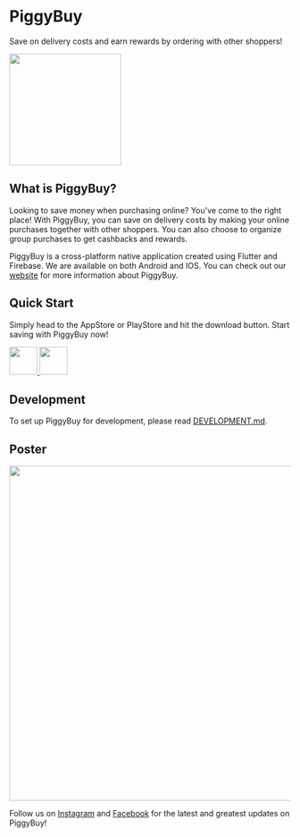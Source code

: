 # PiggyBuy
Save on delivery costs and earn rewards by ordering with other shoppers! 

<img src="https://user-images.githubusercontent.com/46853051/99899876-67794380-2ce7-11eb-89d7-2b637cae33a4.png" height="200" />

## What is PiggyBuy?
Looking to save money when purchasing online? You've come to the right place! With PiggyBuy, you can save on delivery costs by making your online purchases together with other shoppers. You can also choose to organize group purchases to get cashbacks and rewards. 

PiggyBuy is a cross-platform native application created using Flutter and Firebase. We are available on both Android and IOS. You can check out our [website](https://piggybuy.app/) for more information about PiggyBuy.

## Quick Start 
Simply head to the AppStore or PlayStore and hit the download button. Start saving with PiggyBuy now!

<a href="http://piggybuy.app.link/EPnehatPibb"> <img src="https://piggybuy.app/static/appStore-acb97b548079dbbe3541853195505bc8.svg" height="50" /> </a> <a href="https://play.google.com/store/apps/details?id=com.team8.groupbuyapp"> <img src="https://piggybuy.app/static/playStore-db9b21a1c41f3dcd9731e1e7acfdbb57.png" height="50" /> </a>

## Development
To set up PiggyBuy for development, please read [DEVELOPMENT.md](https://github.com/cs3216team8/groupbuyapp/blob/main/DEVELOPMENT.md).

## Poster
<img src="https://user-images.githubusercontent.com/46853051/99901098-11a89980-2cef-11eb-972e-a539e3a6bafc.png" width="600"/>

Follow us on [Instagram](https://www.instagram.com/piggybuy.app/) and [Facebook](https://www.facebook.com/piggybuyapp) for the latest and greatest updates on PiggyBuy!
